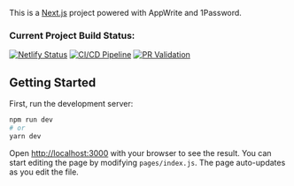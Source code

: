 This is a [Next.js](https://nextjs.org/) project powered with AppWrite and 1Password.

### Current Project Build Status: 
[![Netlify Status](https://api.netlify.com/api/v1/badges/63844952-bb38-4935-a0a4-762fbef3458e/deploy-status)](https://app.netlify.com/sites/wasteaware/deploys)
[![CI/CD Pipeline](https://github.com/jassu2244/waste-aware/workflows/CI%2FCD%20Pipeline/badge.svg)](https://github.com/jassu2244/waste-aware/actions/workflows/ci.yml)
[![PR Validation](https://github.com/jassu2244/waste-aware/workflows/PR%20Validation/badge.svg)](https://github.com/jassu2244/waste-aware/actions/workflows/pr-validation.yml)
## Getting Started
First, run the development server:
```bash
npm run dev
# or
yarn dev
```

Open [http://localhost:3000](http://localhost:3000) with your browser to see the result.
You can start editing the page by modifying `pages/index.js`. The page auto-updates as you edit the file.
